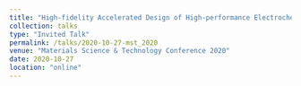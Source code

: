 ```yaml
---
title: "High-fidelity Accelerated Design of High-performance Electrochemical Systems"
collection: talks
type: "Invited Talk"
permalink: /talks/2020-10-27-mst_2020
venue: "Materials Science & Technology Conference 2020"
date: 2020-10-27
location: "online"
---
```


